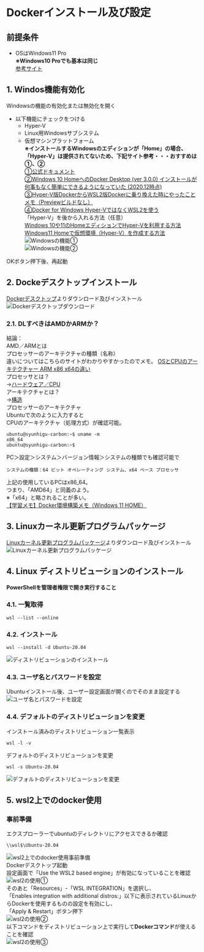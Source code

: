 # Dockerインストール及び設定

## 前提条件
* OSはWindows11 Pro  
**※Windows10 Proでも基本は同じ**  
[参考サイト](https://ascii.jp/elem/000/004/127/4127643/)  

## 1. Windos機能有効化
Windowsの機能の有効化または無効化を開く  
* 以下機能にチェックをつける  
  * Hyper-V  
  * Linux用Windowsサブシステム  
  * 仮想マシンプラットフォーム  
**※インストールするWindowsのエディションが「Home」の場合、「Hyper-V」は提供されてないため、下記サイト参考・・・おすすめは①、②**  
[①公式ドキュメント](https://docs.docker.jp/docker-for-windows/install-windows-home.html)  
[②Windows 10 HomeへのDocker Desktop (ver 3.0.0) インストールが何事もなく簡単にできるようになっていた (2020.12時点)](https://qiita.com/zaki-lknr/items/db99909ba1eb27803456)  
[③Hyper-V版DockerからWSL2版Dockerに乗り換えた時にやったことメモ（Previewビルドなし）](https://qiita.com/Ayutanalects/items/129c2bfa23a249505e2e)  
[④Docker for Windows Hyper-VではなくWSL2を使う](https://cfautog.tokyo/2020/11/04/docker-for-windows-wsl2/)  
「Hyper-V」を後から入れる方法（任意）  
[Windows 10や11のHomeエディションでHyper-Vを利用する方法](https://4thsight.xyz/36873)  
[Windows11 Homeで仮想環境（Hyper-V）を作成する方法](https://jo-sys.net/win11home-hyperv/)  
![Windowsの機能①](images/Windowsの機能①.png)  
![Windowsの機能②](images/Windowsの機能②.png)

OKボタン押下後、再起動  

## 2. Dockeデスクトップインストール
[Dockerデスクトップ](https://www.docker.com/products/docker-desktop/)よりダウンロード及びインストール  
![Dockerデスクトップダウンロード](images/Dockerデスクトップダウンロード_ver2.png)  

### 2.1. DLすべきはAMDかARMか？
結論：  
AMD／ARMとは  
プロセッサーのアーキテクチャの種類（名称）  
違いについてはこちらのサイトがわかりやすかったのでメモ。
[OSとCPUのアーキテクチャー ARM x86 x64の違い](https://it-textbook.com/archives/617)  
プロセッサとは？  
→[ハードウェア／CPU](https://wa3.i-3-i.info/word11281.html)  
アーキテクチャとは？  
→[構造](https://wa3.i-3-i.info/word16015.html)  
プロセッサーのアーキテクチャ  
Ubuntuで次のように入力すると  
CPUのアーキテクチャ（処理方式）が確認可能。  
```
ubuntu@syunhigu-carbon:~$ uname -m
x86_64
ubuntu@syunhigu-carbon:~$
```

PC＞設定＞システム＞バージョン情報＞システムの種類でも確認可能で  
```
システムの種類：64 ビット オペレーティング システム、x64 ベース プロセッサ
```

上記の使用しているPCはx86_64。  
つまり、「AMD64」と同義のよう。  
※「x64」と略されることが多い。  
[【学習メモ】Docker環境構築メモ（Windows 11 HOME）](https://qiita.com/OdaAyaka/items/a456c607bb62a38afc86)  
## 3. Linuxカーネル更新プログラムパッケージ
[Linuxカーネル更新プログラムパッケージ](https://learn.microsoft.com/ja-jp/windows/wsl/install-manual#step-4---download-the-linux-kernel-update-package)よりダウンロード及びインストール  
![Linuxカーネル更新プログラムパッケージ](images/Linuxカーネル更新プログラムパッケージ.png)

## 4. Linux ディストリビューションのインストール
**PowerShellを管理者権限で開き実行すること**

### 4.1. 一覧取得
```
wsl --list --online
```

### 4.2. インストール
```
wsl --install -d Ubuntu-20.04
```  
![ディストリビューションのインストール](images/Linuxディストリビューションのインストール.png)  

### 4.3. ユーザ名とパスワードを設定  
Ubuntuインストール後、ユーザー設定画面が開くのでそのまま設定する  
![ユーザ名とパスワードを設定](images/ユーザ名とパスワードを設定.png)  

### 4.4. デフォルトのディストリビューションを変更  
インストール済みのディストリビューション一覧表示
```
wsl -l -v
```
デフォルトのディストリビューションを変更  

```
wsl -s Ubuntu-20.04
```
![デフォルトのディストリビューションを変更](images/デフォルトのディストリビューションを変更.png)

## 5. wsl2上でのdocker使用

### 事前準備  
エクスプローラーでubuntuのディレクトリにアクセスできるか確認
```
\\wsl$\Ubuntu-20.04
```
![wsl2上でのdocker使用事前準備](images/wsl2上でのdocker使用事前準備.png)  
Dockerデスクトップ起動  
設定画面で「Use the WSL2 based engine」が有効になっていることを確認  
![wsl2の使用①](images/wsl2の使用①.png)  
そのあと「Resources」-「WSL INTEGRATION」を選択し、<br>「Enables integration with additional distros:」以下に表示されているLinuxからDockerを使用するものの設定を有効にし、<br>「Apply & Restart」ボタン押下  
![wsl2の使用②](images/wsl2の使用②.png)  
以下コマンドをディストリビューション上で実行して**Dockerコマンド**が使えることを確認  
![wsl2の使用③](images/wsl2の使用③.png)
